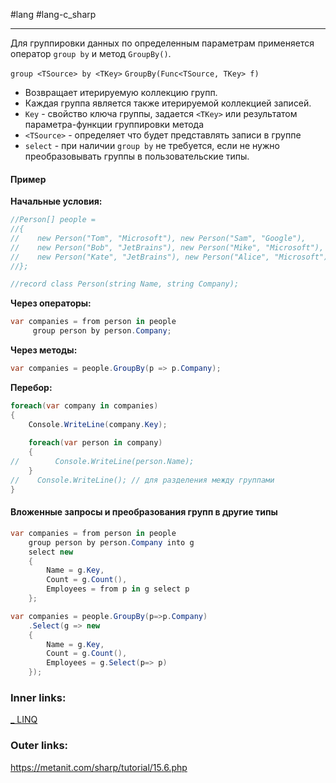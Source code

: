 #lang #lang-c_sharp 

---
Для группировки данных по определенным параметрам применяется оператор `group by` и метод `GroupBy()`.

`group <TSource> by <TKey>`
`GroupBy(Func<TSource, TKey> f)`

- Возвращает итерируемую коллекцию групп. 
- Каждая группа является также итерируемой коллекцией записей.
- `Key` - свойство ключа группы, задается `<TKey>` или результатом параметра-функции группировки метода 
- `<TSource>` - определяет что будет представлять записи в группе
- `select` - при наличии `group by` не требуется, если не нужно преобразовывать группы в пользовательские типы.

#### Пример

**Начальные условия:**
```csharp
//Person[] people =
//{
//    new Person("Tom", "Microsoft"), new Person("Sam", "Google"),
//    new Person("Bob", "JetBrains"), new Person("Mike", "Microsoft"),
//    new Person("Kate", "JetBrains"), new Person("Alice", "Microsoft"),
//};

//record class Person(string Name, string Company);
```

**Через операторы:**
```csharp
var companies = from person in people
     group person by person.Company;
```

**Через методы:**
```csharp
var companies = people.GroupBy(p => p.Company);
```

**Перебор:**
```csharp
foreach(var company in companies)
{
    Console.WriteLine(company.Key);
 
    foreach(var person in company)
    {
//        Console.WriteLine(person.Name);
    }
//    Console.WriteLine(); // для разделения между группами
}
```

#### Вложенные запросы и преобразования групп в другие типы

```csharp
var companies = from person in people
	group person by person.Company into g
	select new
	{
		Name = g.Key,
		Count = g.Count(),
		Employees = from p in g select p
	};
```

```csharp
var companies = people.GroupBy(p=>p.Company)
	.Select(g => new
	{
		Name = g.Key,
		Count = g.Count(),
		Employees = g.Select(p=> p) 
	});
```

### Inner links:
[_ LINQ](1.%20Lang/C-sharp/Базы%20данных/LINQ/_%20LINQ.md)
### Outer links:
https://metanit.com/sharp/tutorial/15.6.php